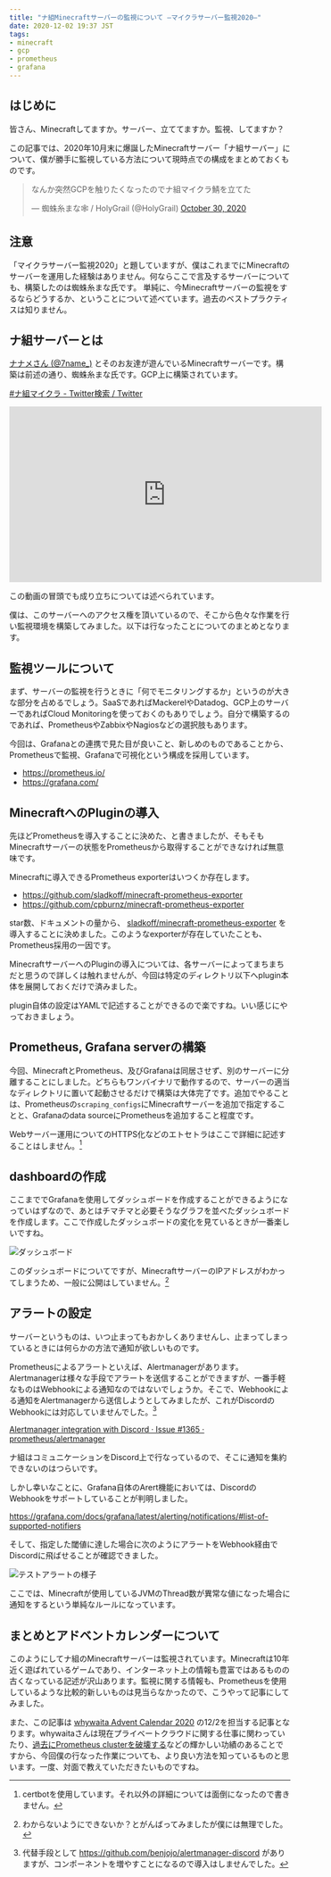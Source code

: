 ```yaml
---
title: "ナ組Minecraftサーバーの監視について —マイクラサーバー監視2020—"
date: 2020-12-02 19:37 JST
tags: 
- minecraft
- gcp
- prometheus
- grafana
---
```



## はじめに
皆さん、Minecraftしてますか。サーバー、立ててますか。監視、してますか？

この記事では、2020年10月末に爆誕したMinecraftサーバー「ナ組サーバー」について、僕が勝手に監視している方法について現時点での構成をまとめておくものです。

<blockquote class="twitter-tweet"><p lang="ja" dir="ltr">なんか突然GCPを触りたくなったのでナ組マイクラ鯖を立てた</p>&mdash; 蜘蛛糸まな🕸️ / HolyGrail (@HolyGrail) <a href="https://twitter.com/HolyGrail/status/1322226459851677697?ref_src=twsrc%5Etfw">October 30, 2020</a></blockquote> <script async src="https://platform.twitter.com/widgets.js" charset="utf-8"></script> 

## 注意
「マイクラサーバー監視2020」と題していますが、僕はこれまでにMinecraftのサーバーを運用した経験はありません。何ならここで言及するサーバーについても、構築したのは蜘蛛糸まな氏です。
単純に、今Minecraftサーバーの監視をするならどうするか、ということについて述べています。過去のベストプラクティスは知りません。

## ナ組サーバーとは
[ナナメさん (@7name_)](https://twitter.com/7name_) とそのお友達が遊んでいるMinecraftサーバーです。構築は前述の通り、蜘蛛糸まな氏です。GCP上に構築されています。

[#ナ組マイクラ - Twitter検索 / Twitter](https://twitter.com/hashtag/%E3%83%8A%E7%B5%84%E3%83%9E%E3%82%A4%E3%82%AF%E3%83%A9?src=hashtag_click)

<iframe width="560" height="315" src="https://www.youtube.com/embed/8cldPekgr4o" frameborder="0" allow="accelerometer; autoplay; clipboard-write; encrypted-media; gyroscope; picture-in-picture" allowfullscreen></iframe>

この動画の冒頭でも成り立ちについては述べられています。

僕は、このサーバーへのアクセス権を頂いているので、そこから色々な作業を行い監視環境を構築してみました。以下は行なったことについてのまとめとなります。

## 監視ツールについて
まず、サーバーの監視を行うときに「何でモニタリングするか」というのが大きな部分を占めるでしょう。SaaSであればMackerelやDatadog、GCP上のサーバーであればCloud Monitoringを使っておくのもありでしょう。自分で構築するのであれば、PrometheusやZabbixやNagiosなどの選択肢もあります。

今回は、Grafanaとの連携で見た目が良いこと、新しめのものであることから、Prometheusで監視、Grafanaで可視化という構成を採用しています。

* <https://prometheus.io/>
* <https://grafana.com/>

## MinecraftへのPluginの導入
先ほどPrometheusを導入することに決めた、と書きましたが、そもそもMinecraftサーバーの状態をPrometheusから取得することができなければ無意味です。

Minecraftに導入できるPrometheus exporterはいつくか存在します。

* <https://github.com/sladkoff/minecraft-prometheus-exporter>
* <https://github.com/cpburnz/minecraft-prometheus-exporter>

star数、ドキュメントの量から、 [sladkoff/minecraft-prometheus-exporter](https://github.com/sladkoff/minecraft-prometheus-exporter) を導入することに決めました。このようなexporterが存在していたことも、Prometheus採用の一因です。

MinecraftサーバーへのPluginの導入については、各サーバーによってまちまちだと思うので詳しくは触れませんが、今回は特定のディレクトリ以下へplugin本体を展開しておくだけで済みました。

plugin自体の設定はYAMLで記述することができるので楽ですね。いい感じにやっておきましょう。

## Prometheus, Grafana serverの構築
今回、MinecraftとPrometheus、及びGrafanaは同居させず、別のサーバーに分離することにしました。どちらもワンバイナリで動作するので、サーバーの適当なディレクトリに置いて起動させるだけで構築は大体完了です。追加でやることは、Prometheusの`scraping_configs`にMinecraftサーバーを追加で指定することと、Grafanaのdata sourceにPrometheusを追加すること程度です。

Webサーバー運用についてのHTTPS化などのエトセトラはここで詳細に記述することはしません。[^https]

## dashboardの作成
ここまででGrafanaを使用してダッシュボードを作成することができるようになっていはずなので、あとはチマチマと必要そうなグラフを並べたダッシュボードを作成します。ここで作成したダッシュボードの変化を見ているときが一番楽しいですね。

![ダッシュボード](2020/grafana-nagumi-dashboard.png)

このダッシュボードについてですが、MinecraftサーバーのIPアドレスがわかってしまうため、一般に公開はしていません。[^ipaddr]

## アラートの設定
サーバーというものは、いつ止まってもおかしくありませんし、止まってしまっているときには何らかの方法で通知が欲しいものです。

Prometheusによるアラートといえば、Alertmanagerがあります。Alertmanagerは様々な手段でアラートを送信することができますが、一番手軽なものはWebhookによる通知なのではないでしょうか。そこで、Webhookによる通知をAlertmanagerから送信しようとしてみましたが、これがDiscordのWebhookには対応していませんでした。[^discord]

[Alertmanager integration with Discord · Issue #1365 · prometheus/alertmanager](https://github.com/prometheus/alertmanager/issues/1365)

ナ組はコミュニケーションをDiscord上で行なっているので、そこに通知を集約できないのはつらいです。

しかし幸いなことに、Grafana自体のArert機能においては、DiscordのWebhookをサポートしていることが判明しました。

<https://grafana.com/docs/grafana/latest/alerting/notifications/#list-of-supported-notifiers>

そして、指定した閾値に達した場合に次のようにアラートをWebhook経由でDiscordに飛ばせることが確認できました。

![テストアラートの様子](2020/alert-from-grafana-to-discord.png)

ここでは、Minecraftが使用しているJVMのThread数が異常な値になった場合に通知をするという単純なルールになっています。

## まとめとアドベントカレンダーについて
このようにしてナ組のMinecraftサーバーは監視されています。Minecraftは10年近く遊ばれているゲームであり、インターネット上の情報も豊富ではあるものの古くなっている記述が沢山あります。監視に関する情報も、Prometheusを使用しているような比較的新しいものは見当らなかったので、こうやって記事にしてみました。

また、この記事は [whywaita Advent Calendar 2020](https://adventar.org/calendars/5082) の12/2を担当する記事となります。whywaitaさんは現在プライベートクラウドに関する仕事に関わっていたり、[過去にPrometheus clusterを破壊する](https://www.slideshare.net/whywaita/prometheus-monitoring-from-outside-of-kubernetes-kubernetesprometheus-prometheustokyo?ref=https://prometheus.connpass.com/event/127574/presentation/)などの輝かしい功績のあることですから、今回僕の行なった作業についても、より良い方法を知っているものと思います。一度、対面で教えていただきたいものですね。


[^https]: certbotを使用しています。それ以外の詳細については面倒になったので書きません。
[^ipaddr]: わからないようにできないか？とがんばってみましたが僕には無理でした。
[^discord]: 代替手段として <https://github.com/benjojo/alertmanager-discord> がありますが、コンポーネントを増やすことになるので導入はしませんでした。